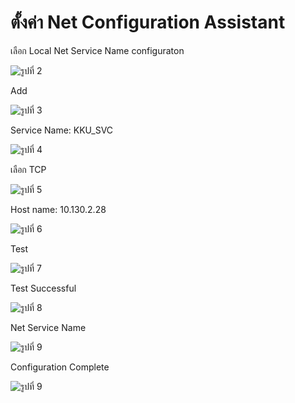 # ตั้งค่า Net Configuration Assistant

เลือก Local Net Service Name configuraton

![รูปที่ 2](https://bucket.kku.ac.th/iskku/KM/oracle/Screenshot%202025-08-27%20161319.png)

Add

![รูปที่ 3](https://bucket.kku.ac.th/iskku/KM/oracle/Screenshot%202025-08-27%20161431.png)

Service Name: KKU_SVC

![รูปที่ 4](https://bucket.kku.ac.th/iskku/KM/oracle/Screenshot%202025-08-27%20161452.png)

เลือก TCP

![รูปที่ 5](https://bucket.kku.ac.th/iskku/KM/oracle/Screenshot%202025-08-27%20161509.png)

Host name: 10.130.2.28

![รูปที่ 6](https://bucket.kku.ac.th/iskku/KM/oracle/Screenshot%202025-08-27%20161548.png)

Test

![รูปที่ 7](https://bucket.kku.ac.th/iskku/KM/oracle/Screenshot%202025-08-27%20161603.png)

Test Successful

![รูปที่ 8](https://bucket.kku.ac.th/iskku/KM/oracle/Screenshot%202025-08-27%20161634.png)

Net Service Name

![รูปที่ 9](https://bucket.kku.ac.th/iskku/KM/oracle/Screenshot%202025-08-27%20161703.png)

Configuration Complete

![รูปที่ 9](https://bucket.kku.ac.th/iskku/KM/oracle/Screenshot%202025-08-27%20161725.png)

